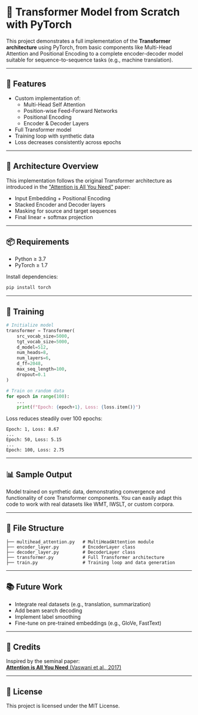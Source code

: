 # 🧠 Transformer Model from Scratch with PyTorch

This project demonstrates a full implementation of the **Transformer architecture** using PyTorch, from basic components like Multi-Head Attention and Positional Encoding to a complete encoder-decoder model suitable for sequence-to-sequence tasks (e.g., machine translation).

---

## 🚀 Features

- Custom implementation of:
  - Multi-Head Self Attention
  - Position-wise Feed-Forward Networks
  - Positional Encoding
  - Encoder & Decoder Layers
- Full Transformer model
- Training loop with synthetic data
- Loss decreases consistently across epochs

---

## 🧱 Architecture Overview

This implementation follows the original Transformer architecture as introduced in the ["Attention is All You Need"](https://arxiv.org/abs/1706.03762) paper:

- Input Embedding + Positional Encoding
- Stacked Encoder and Decoder layers
- Masking for source and target sequences
- Final linear + softmax projection

---

## 📦 Requirements

- Python ≥ 3.7
- PyTorch ≥ 1.7

Install dependencies:
```bash
pip install torch
```

---

## 🧪 Training

```python
# Initialize model
transformer = Transformer(
    src_vocab_size=5000,
    tgt_vocab_size=5000,
    d_model=512,
    num_heads=8,
    num_layers=6,
    d_ff=2048,
    max_seq_length=100,
    dropout=0.1
)

# Train on random data
for epoch in range(100):
    ...
    print(f"Epoch: {epoch+1}, Loss: {loss.item()}")
```

Loss reduces steadily over 100 epochs:

```
Epoch: 1, Loss: 8.67
...
Epoch: 50, Loss: 5.15
...
Epoch: 100, Loss: 2.75
```

---

## 📊 Sample Output

Model trained on synthetic data, demonstrating convergence and functionality of core Transformer components. You can easily adapt this code to work with real datasets like WMT, IWSLT, or custom corpora.

---

## 📁 File Structure

```
├── multihead_attention.py   # MultiHeadAttention module
├── encoder_layer.py         # EncoderLayer class
├── decoder_layer.py         # DecoderLayer class
├── transformer.py           # Full Transformer architecture
├── train.py                 # Training loop and data generation
```

---

## 📚 Future Work

- Integrate real datasets (e.g., translation, summarization)
- Add beam search decoding
- Implement label smoothing
- Fine-tune on pre-trained embeddings (e.g., GloVe, FastText)

---

## 🧠 Credits

Inspired by the seminal paper:  
[**Attention is All You Need** (Vaswani et al., 2017)](https://arxiv.org/abs/1706.03762)

---

## 📜 License

This project is licensed under the MIT License.
